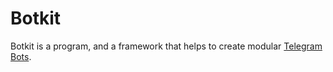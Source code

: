 # Botkit
Botkit is a program, and a framework that helps to create modular [Telegram Bots](https://core.telegram.org/bots). 